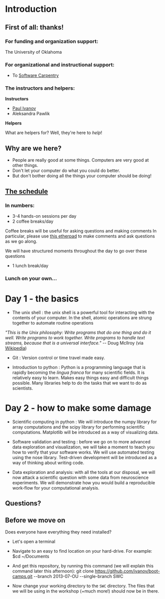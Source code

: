 # Introduction

## First of all: thanks! 

### For funding and organization support: 
The University of Oklahoma

### For organizational and instructional support:
- To [Software Carpentry](http://software-carpentry.org/)

### The instructors and helpers: 

**Instructors**
- [Paul Ivanov](http://pirsquared.org/)
- Aleksandra Pawlik

**Helpers**

What are helpers for? Well, they're here to *help*!


## Why are we here?

- People are really good at some things. Computers are very good at other things.
- Don't let your computer do what you could do better.
- But don't bother doing all the things your computer should be doing!

## [The schedule](https://github.com/ivanov/boot-camps/blob/2013-07-OU/README.md)

### In numbers:
- 3-4 hands-on sessions per day
- 2 coffee breaks/day

Coffee breaks will be useful for asking questions and making comments
In particular, please use [this etherpad](https://etherpad.mozilla.org/swc-ou) to make comments and ask questions as we go along.

We will have structured moments throughout the day to go over these questions
- 1 lunch break/day

### Lunch on your own...

# Day 1 - the basics

- The unix shell : the unix shell is a powerful tool for interacting with the contents of your computer. In the shell, atomic operations are strung together to automate routine operations

*"This is the Unix philosophy: Write programs that do one thing and do it well. Write programs to work together. Write programs to handle text streams, because that is a universal interface."* -- Doug Mcllroy (via [Wikipedia](http://en.wikipedia.org/wiki/Unix_philosophy))

- Git : Version control or time travel made easy.

- Introduction to python : Python is a programming language that is rapidly becoming the *lingua franca* for many scientific fields. It is relatively easy to learn. Makes easy things easy and difficult things possible. Many libraries help to do the tasks that we want to do as scientists.

# Day 2 - how to make some damage

- Scientific computing in python : We will introduce the numpy library for array computations and the scipy library for performing scientific computations. Matplotlib will be introduced as a way of visualizing data.

- Software validation and testing : before we go on to more advanced data exploration and visualization, we will take a moment to teach you how to verify that your software works. We will use automated testing using the nose library. Test-driven development will be introduced as a way of thinking about writing code.

- Data exploration and analysis: with all the tools at our disposal, we will now attack a scientific question with some data from neuroscience experiments. We will demonstrate how you would build a reproducible work-flow for your computational analysis. 

## Questions?

## Before we move on

Does everyone have everything they need installed?

- Let's open a terminal
- Navigate to an easy to find location on your hard-drive. For example:
    $cd ~/Documents

- And get this repository, by running this command (we will explain this command later this afternoon):
	git clone https://github.com/ivanov/boot-camps.git --branch 2013-07-OU --single-branch SWC

- Now change your working directory to the `SWC` directory. The files that we will be using in the workshop (+much more!) should now be in there.
